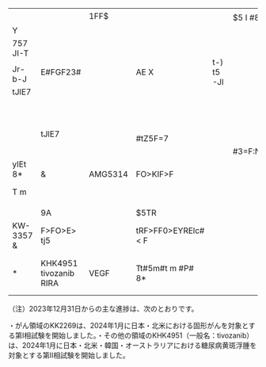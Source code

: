 <table><tr><td colspan="2" rowspan="2"></td><td rowspan="2">1FF$</td><td rowspan="2"></td><td rowspan="2"></td><td colspan="5"></td><td rowspan="2">[ERtori]</td></tr><tr><td>$5 I #8</td><td></td><td></td><td></td><td></td></tr><tr><td>Y</td><td rowspan="9">E#FGF23#</td><td rowspan="9"></td><td rowspan="9">AE X</td><td rowspan="9">t-) t5-Jl</td><td rowspan="9"></td><td></td><td></td><td></td><td></td><td rowspan="9"></td></tr><tr><td>757 JI-T</td><td></td><td></td><td></td></tr><tr><td></td><td></td><td></td><td></td></tr><tr><td>Jr-b-J</td><td></td><td></td><td></td></tr><tr><td>tJlE7</td><td></td><td></td><td></td></tr><tr><td></td><td></td><td></td><td></td></tr><tr><td></td><td></td><td></td><td>[3]</td></tr><tr><td></td><td></td><td></td><td></td></tr><tr><td rowspan="7"></td><td rowspan="5">tt</td><td rowspan="2"></td><td></td><td></td><td></td><td></td><td rowspan="7">* : Crysvita</td></tr><tr><td></td><td></td><td></td><td></td></tr><tr><td rowspan="4">tJlE7</td><td rowspan="4"></td><td></td><td></td><td></td></tr><tr><td></td><td></td><td></td></tr><tr><td></td><td></td><td></td></tr><tr><td>#tZ5F=7</td><td></td><td></td></tr><tr><td rowspan="5">&amp;</td><td rowspan="5">AMG5314</td><td rowspan="5">FO&gt;KIF&gt;F</td><td rowspan="2"></td><td>#3=F:NJl</td><td></td><td></td><td></td><td></td><td rowspan="2"></td></tr><tr><td>yIEt 8*</td><td></td><td></td><td></td><td></td></tr><tr><td rowspan="3">T m</td><td rowspan="3"></td><td></td><td></td><td></td><td></td><td rowspan="3">[Amgen K-At]</td></tr><tr><td></td><td></td><td></td><td></td></tr><tr><td></td><td></td><td></td><td></td></tr><tr><td colspan="10"></td></tr><tr><td rowspan="2"></td><td rowspan="2">9A</td><td rowspan="2"></td><td rowspan="2">$5TR</td><td rowspan="2"></td><td></td><td></td><td></td><td></td><td rowspan="2">:-</td><td rowspan="2"></td></tr><tr><td></td><td></td><td></td><td></td></tr><tr><td rowspan="2">KW-3357 &amp;</td><td rowspan="2">F&gt;FO&gt;E&gt; tj5</td><td rowspan="2"></td><td rowspan="2">tRF&gt;FF0&gt;EYRElc#&lt; F</td><td rowspan="2"></td><td></td><td></td><td></td><td></td><td rowspan="2"></td><td rowspan="2"></td></tr><tr><td></td><td></td><td></td><td></td></tr><tr><td rowspan="2">*</td><td rowspan="2">KHK4951 tivozanib RIRA</td><td rowspan="2">VEGF</td><td rowspan="2">Tt#5m#t m #P# 8*</td><td rowspan="2"></td><td></td><td></td><td></td><td></td><td></td><td rowspan="2">[3] 8$$88 : 7375&gt;</td></tr><tr><td></td><td></td><td></td><td></td><td></td></tr></table>

（注）2023年12月31日からの主な進捗は、次のとおりです。

・がん領域のKK2269は、2024年1月に日本・北米における固形がんを対象とする第Ⅰ相試験を開始しました。・その他の領域のKHK4951（一般名：tivozanib）は、2024年1月に日本・北米・韓国・オーストラリアにおける糖尿病黄斑浮腫を対象とする第Ⅱ相試験を開始しました。